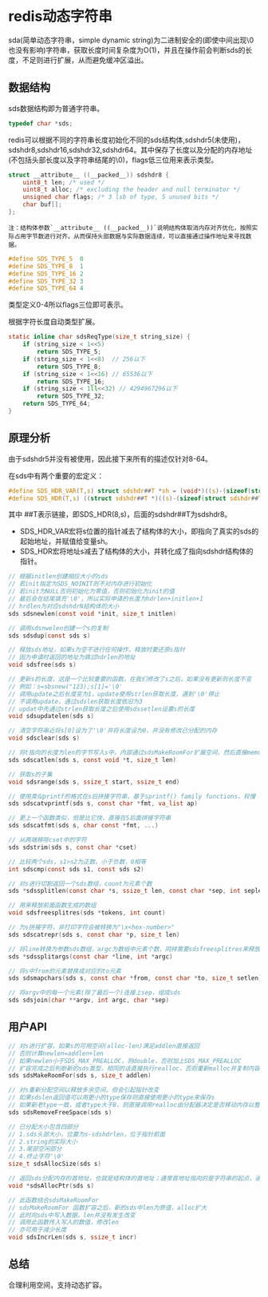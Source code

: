 # redis动态字符串
sda(简单动态字符串，simple dynamic string)为二进制安全的(即使中间出现\0也没有影响)字符串，获取长度时间复杂度为O(1)，并且在操作前会判断sds的长度，不足则进行扩展，从而避免缓冲区溢出。

## 数据结构
sds数据结构即为普通字符串。
```c
typedef char *sds;
```
redis可以根据不同的字符串长度初始化不同的sds结构体,sdshdr5(未使用)，sdshdr8,sdshdr16,sdshdr32,sdshdr64。其中保存了长度以及分配的内存地址(不包括头部长度以及字符串结尾的\0)，flags低三位用来表示类型。
```c
struct __attribute__ ((__packed__)) sdshdr8 {
    uint8_t len; /* used */
    uint8_t alloc; /* excluding the header and null terminator */
    unsigned char flags; /* 3 lsb of type, 5 unused bits */
    char buf[];
};
```

    注：结构体参数`__attribute__ ((__packed__))`说明结构体取消内存对齐优化，按照实际占用字节数进行对齐。从而保持头部数据与实际数据连续，可以直接通过操作地址来寻找数据。

```c
#define SDS_TYPE_5  0
#define SDS_TYPE_8  1
#define SDS_TYPE_16 2
#define SDS_TYPE_32 3
#define SDS_TYPE_64 4
```
类型定义0-4所以flags三位即可表示。

根据字符长度自动类型扩展。
```c
static inline char sdsReqType(size_t string_size) {
    if (string_size < 1<<5)
        return SDS_TYPE_5;
    if (string_size < 1<<8)  // 256以下
        return SDS_TYPE_8;
    if (string_size < 1<<16) // 65536以下
        return SDS_TYPE_16;
    if (string_size < 1ll<<32) // 4294967296以下
        return SDS_TYPE_32;
    return SDS_TYPE_64;
}
```

## 原理分析
由于sdshdr5并没有被使用，因此接下来所有的描述仅针对8-64。

在sds中有两个重要的宏定义：
```c
#define SDS_HDR_VAR(T,s) struct sdshdr##T *sh = (void*)((s)-(sizeof(struct sdshdr##T)));
#define SDS_HDR(T,s) ((struct sdshdr##T *)((s)-(sizeof(struct sdshdr##T))))
```
其中 ##T表示链接，即SDS_HDR(8,s)，后面的sdshdr##T为sdshdr8。

- SDS_HDR_VAR宏将s位置的指针减去了结构体的大小，即指向了真实的sds的起始地址，并赋值给变量sh。
- SDS_HDR宏将地址s减去了结构体的大小，并转化成了指向sdshdr结构体的指针。

```c
// 根据initlen创建相应大小的sds
// 若init指定为SDS_NOINIT则不对内存进行初始化
// 若init为NULL否则初始化为零值，否则初始化为init的值
// 最后会在结尾填充'\0'，所以实际申请的长度为hdrlen+initlen+1
// hrdlen为对应sdshdrN结构体的大小
sds sdsnewlen(const void *init, size_t initlen)

// 调用sdsnwelen创建一个s的复制
sds sdsdup(const sds s) 

// 释放sds地址，如果s为空不进行任何操作，释放时要还原s指针
// 因为申请时返回的地址为跳过hdrlen的地址
void sdsfree(sds s)

// 更新s的长度，这是一个比较重要的函数，在我们修改了s之后，如果没有更新则长度不变
// 例如：s=sbsnew("123);s[1]='\0'
// 调用update之后长度变为1，update使用strlen获取长度，遇到'\0'停止
// 不调用update，通过sdslen获取长度依旧为3
// updat中先通过strlen获取长度之后使用sdssetlen设置s的长度
void sdsupdatelen(sds s)

// 清空字符串近将s[0]设为了'\0'并将长度设为0，并没有修改已分配的内存
void sdsclear(sds s)

// 将t指向的长度为len的字节写入s中，内部通过sdsMakeRoomFor扩展空间，然后直接memcpy，之后重新设置len以及结尾加入'\0'
sds sdscatlen(sds s, const void *t, size_t len)

// 获取s的子集
void sdsrange(sds s, ssize_t start, ssize_t end)

// 使用类似printf的格式在s后拼接字符串，基于sprintf() family functions，较慢
sds sdscatvprintf(sds s, const char *fmt, va_list ap)

// 更上一个函数类似，但是比它快，直接在S后面拼接字符串
sds sdscatfmt(sds s, char const *fmt, ...)

// 从两端移除cset中的字符
sds sdstrim(sds s, const char *cset)

// 比较两个sds，s1>s2为正数，小于负数，0相等
int sdscmp(const sds s1, const sds s2)

// 对s进行切割返回一个sds数组，count为元素个数
sds *sdssplitlen(const char *s, ssize_t len, const char *sep, int seplen, int *count)

// 用来释放前面函数生成的数组
void sdsfreesplitres(sds *tokens, int count)

// 为s拼接字符，非打印字符会被转换为"\x<hex-number>"
sds sdscatrepr(sds s, const char *p, size_t len)

// 将line转换为参数sds数组，argc为数组中元素个数，同样需要sdsfreesplitres来释放
sds *sdssplitargs(const char *line, int *argc)

// 将s中from的元素替换成对应的to元素
sds sdsmapchars(sds s, const char *from, const char *to, size_t setlen)

// 将argv中的每一个元素(除了最后一个)连接上sep，组成sds
sds sdsjoin(char **argv, int argc, char *sep)
```

## 用户API
```c
// 对s进行扩容，如果s的可用空间(alloc-len)满足addlen直接返回
// 否则计算newlen=addlen+len
// 如果newlen小于SDS_MAX_PREALLOC，则double，否则加上SDS_MAX_PREALLOC
// 扩容完成之后判断新的sds类型，相同的话直接执行realloc，否则重新malloc并复制内容，最后设置len以及alloc
sds sdsMakeRoomFor(sds s, size_t addlen)

// 对s重新分配空间以释放多余空间，但会引起指针改变
// 如果sdslen返回值可以用更小的type保存则直接使用更小的type来保存s
// 如果新老type一致，或者type大于8，则直接调用realloc由分配器决定是否移动内存以整理碎片
sds sdsRemoveFreeSpace(sds s)

// 已分配大小包含四部分
// 1.sds头部大小，位置为s-sdshdrlen，位于指针前面
// 2.string的实际大小
// 3.尾部空闲部分
// 4.终止字符'\0'
size_t sdsAllocSize(sds s)

// 返回sds分配内存的首地址，也就是结构体的首地址；通常首地址指向的是字符串的起点。通过减去头部大小来获取。
void *sdsAllocPtr(sds s)

// 此函数结合sdsMakeRoomFor
// sdsMakeRoomFor 函数扩容之后，新的sds中len为原值，alloc扩大
// 此时向sds中写入数据，len并没有发生改变
// 调用此函数传入写入的数值，修改len
// 亦可用于减少长度
void sdsIncrLen(sds s, ssize_t incr)
```

## 总结
合理利用空间，支持动态扩容。